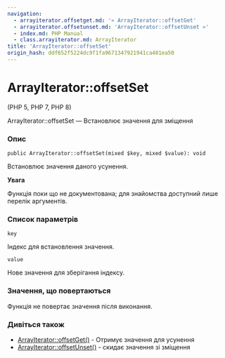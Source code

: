 ```yaml
---
navigation:
  - arrayiterator.offsetget.md: '« ArrayIterator::offsetGet'
  - arrayiterator.offsetunset.md: 'ArrayIterator::offsetUnset »'
  - index.md: PHP Manual
  - class.arrayiterator.md: ArrayIterator
title: 'ArrayIterator::offsetSet'
origin_hash: ddf652f5224dc9f1fa9671347921941ca401ea50
---
```

# ArrayIterator::offsetSet

(PHP 5, PHP 7, PHP 8)

ArrayIterator::offsetSet — Встановлює значення для зміщення

### Опис

```methodsynopsis
public ArrayIterator::offsetSet(mixed $key, mixed $value): void
```

Встановлює значення даного усунення.

**Увага**

Функція поки що не документована; для знайомства доступний лише перелік аргументів.

### Список параметрів

`key`

Індекс для встановлення значення.

`value`

Нове значення для зберігання індексу.

### Значення, що повертаються

Функція не повертає значення після виконання.

### Дивіться також

-   [ArrayIterator::offsetGet()](arrayiterator.offsetget.md) \- Отримує значення для усунення
-   [ArrayIterator::offsetUnset()](arrayiterator.offsetunset.md) \- скидає значення зі зміщення
